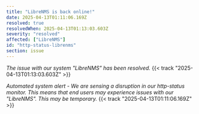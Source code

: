 ```yaml
---
title: "LibreNMS is back online!"
date: 2025-04-13T01:11:06.169Z
resolved: true
resolvedWhen: 2025-04-13T01:13:03.603Z
severity: "resolved"
affected: ["LibreNMS"]
id: "http-status-librenms"
section: issue
---
```


*The issue with our system "LibreNMS" has been resolved.* {{< track "2025-04-13T01:13:03.603Z" >}}

**Automated system alert* - We are sensing a disruption in our http-status monitor. This means that end users may experience issues with our "LibreNMS". This may be temporary.* {{< track "2025-04-13T01:11:06.169Z" >}}
